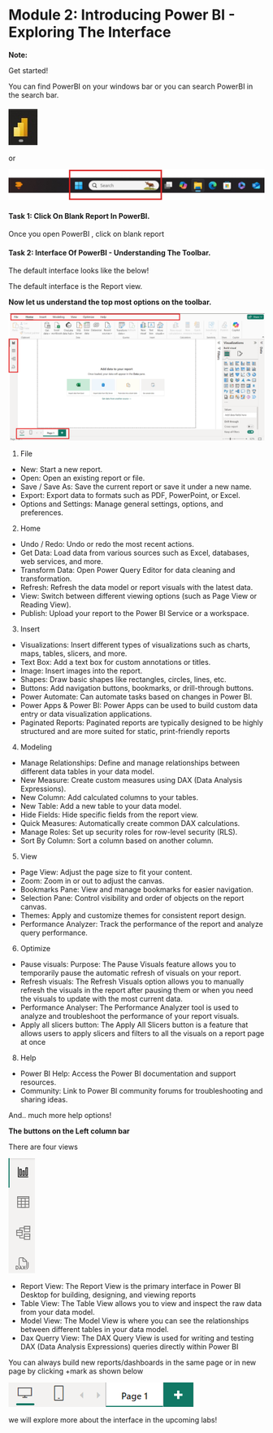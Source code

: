 # Module 2: Introducing Power BI - Exploring The Interface


**Note:** 


Get started!

You can find PowerBI on your windows bar or you can search PowerBI in the search bar.

![7](https://github.com/Neha-Chiluka/power-bi-quickstart/blob/master/Images/shortcut.jpg?raw=true "7")

or 

![6](https://github.com/Neha-Chiluka/power-bi-quickstart/blob/master/Images/To_find_PowerBI_from_task_bar.jpg?raw=true "6")

#### Task 1: Click On Blank Report In PowerBI.

Once you open PowerBI , click on blank report

#### Task 2: Interface Of PowerBI - Understanding The Toolbar.

The default interface looks like the below!

The default interface is the Report view. 

**Now let us understand the top most options on the toolbar.**

![1](https://github.com/Neha-Chiluka/power-bi-quickstart/blob/master/Images/3.png?raw=true "1")

1. File
- New: Start a new report.
- Open: Open an existing report or file.
- Save / Save As: Save the current report or save it under a new name.
- Export: Export data to formats such as PDF, PowerPoint, or Excel.
- Options and Settings: Manage general settings, options, and preferences.
 
2. Home
- Undo / Redo: Undo or redo the most recent actions.
- Get Data: Load data from various sources such as Excel, databases, web services, and more.
- Transform Data: Open Power Query Editor for data cleaning and transformation.
- Refresh: Refresh the data model or report visuals with the latest data.
- View: Switch between different viewing options (such as Page View or Reading View).
- Publish: Upload your report to the Power BI Service or a workspace.

3. Insert
- Visualizations: Insert different types of visualizations such as charts, maps, tables, slicers, and more.
- Text Box: Add a text box for custom annotations or titles.
- Image: Insert images into the report.
- Shapes: Draw basic shapes like rectangles, circles, lines, etc.
- Buttons: Add navigation buttons, bookmarks, or drill-through buttons.
- Power Automate: Can automate tasks based on changes in Power BI. 
- Power Apps & Power BI: Power Apps can be used to build custom data entry or data visualization applications.
- Paginated Reports: Paginated reports are typically designed to be highly structured and are more suited for static, print-friendly reports

4. Modeling
- Manage Relationships: Define and manage relationships between different data tables in your data model.
- New Measure: Create custom measures using DAX (Data Analysis Expressions).
- New Column: Add calculated columns to your tables.
- New Table: Add a new table to your data model.
- Hide Fields: Hide specific fields from the report view.
- Quick Measures: Automatically create common DAX calculations.
- Manage Roles: Set up security roles for row-level security (RLS).
- Sort By Column: Sort a column based on another column.

5. View
- Page View: Adjust the page size to fit your content.
- Zoom: Zoom in or out to adjust the canvas.
- Bookmarks Pane: View and manage bookmarks for easier navigation.
- Selection Pane: Control visibility and order of objects on the report canvas.
- Themes: Apply and customize themes for consistent report design.
- Performance Analyzer: Track the performance of the report and analyze query performance.

6. Optimize
- Pause visuals: Purpose: The Pause Visuals feature allows you to temporarily pause the automatic refresh of visuals on your report. 
- Refresh visuals: The Refresh Visuals option allows you to manually refresh the visuals in the report after pausing them or when you need the visuals to update with the most current data.
- Performance Analyser: The Performance Analyzer tool is used to analyze and troubleshoot the performance of your report visuals. 
- Apply all slicers button: The Apply All Slicers button is a feature that allows users to apply slicers and filters to all the visuals on a report page at once

8. Help
- Power BI Help: Access the Power BI documentation and support resources.
- Community: Link to Power BI community forums for troubleshooting and sharing ideas.

And.. much more help options!


**The buttons on the Left column bar**

There are four views


![7](https://github.com/Neha-Chiluka/power-bi-quickstart/blob/master/Images/6.png?raw=true "7")

- Report View: The Report View is the primary interface in Power BI Desktop for building, designing, and viewing reports
- Table View: The Table View allows you to view and inspect the raw data from your data model.
- Model View: The Model View is where you can see the relationships between different tables in your data model.
- Dax Querry View:  The DAX Query View is used for writing and testing DAX (Data Analysis Expressions) queries directly within Power BI

You can always build new reports/dashboards in the same page or in new page by clicking +mark as shown below

![2](https://github.com/Neha-Chiluka/power-bi-quickstart/blob/master/Images/5.png?raw=true "2")

we will explore more about the interface in the upcoming labs!
